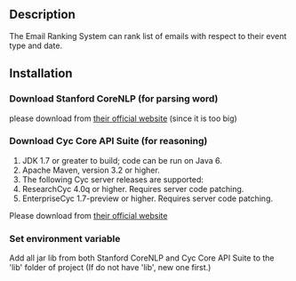 ## Description 
The Email Ranking System can rank list of emails with respect to their event type and date. 

## Installation

### Download Stanford CoreNLP (for parsing word)

please download from [their official website](http://stanfordnlp.github.io/CoreNLP/api.html) (since it is too big)

### Download Cyc Core API Suite (for reasoning)

1. JDK 1.7 or greater to build; code can be run on Java 6.
2. Apache Maven, version 3.2 or higher. 
3. The following Cyc server releases are supported:
 1. ResearchCyc 4.0q or higher. Requires server code patching.
 2. EnterpriseCyc 1.7-preview or higher. Requires server code patching.

Please download from [their official website ](http://opencyc.org/)

### Set environment variable

Add all jar lib from both Stanford CoreNLP and Cyc Core API Suite to the 'lib' folder of project (If do not have 'lib', new one first.)
